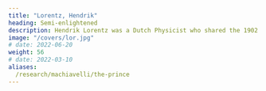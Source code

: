 ```yaml
---
title: "Lorentz, Hendrik"
heading: Semi-enlightened
description: Hendrik Lorentz was a Dutch Physicist who shared the 1902 Nobel Prize for the Zeeman effect
image: "/covers/lor.jpg"
# date: 2022-06-20
weight: 56
# date: 2022-03-10
aliases:
  /research/machiavelli/the-prince
---
```

